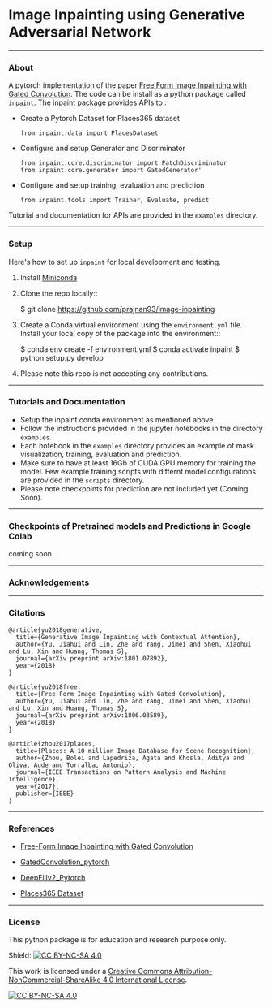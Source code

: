 # Image Inpainting using Generative Adversarial Network

___

### About

A pytorch implementation of the paper [Free Form Image Inpainting with Gated Convolution](https://arxiv.org/abs/1806.03589v2). The code can be install as a python package called `inpaint`. The inpaint package provides APIs to :
 - Create a Pytorch Dataset for Places365 dataset
   ```
   from inpaint.data import PlacesDataset 
   ```
 - Configure and setup Generator and Discriminator
   ```
   from inpaint.core.discriminator import PatchDiscriminator
   from inpaint.core.generator import GatedGenerator'
   ````
 - Configure and setup training, evaluation and prediction
   ```
   from inpaint.tools import Trainer, Evaluate, predict
   ```
 
 Tutorial and documentation for APIs are provided in the `examples` directory.

___
### Setup

Here's how to set up `inpaint` for local development and testing.

1. Install [Miniconda](https://conda.io/miniconda.html)

2. Clone the repo locally::

    $ git clone https://github.com/prajnan93/image-inpainting

3. Create a Conda virtual environment using the `environment.yml` file.  Install your local copy of the package into the environment::

    $ conda env create -f environment.yml
    $ conda activate inpaint
    $ python setup.py develop

4. Please note this repo is not accepting any contributions.

___
### Tutorials and Documentation

- Setup the inpaint conda environment as mentioned above.
- Follow the instructions provided in the jupyter notebooks in the directory `examples`.
- Each notebook in the `examples` directory provides an example of mask visualization, training, evaluation and prediction.
- Make sure to have at least 16Gb of CUDA GPU memory for training the model. Few example training scripts with differnt model configurations are provided in the `scripts` directory.
- Please note checkpoints for prediction are not included yet (Coming Soon).  

___

### Checkpoints of Pretrained models and Predictions in Google Colab 

coming soon. 

___

### Acknowledgements


___

### Citations

```
@article{yu2018generative,
  title={Generative Image Inpainting with Contextual Attention},
  author={Yu, Jiahui and Lin, Zhe and Yang, Jimei and Shen, Xiaohui and Lu, Xin and Huang, Thomas S},
  journal={arXiv preprint arXiv:1801.07892},
  year={2018}
}

@article{yu2018free,
  title={Free-Form Image Inpainting with Gated Convolution},
  author={Yu, Jiahui and Lin, Zhe and Yang, Jimei and Shen, Xiaohui and Lu, Xin and Huang, Thomas S},
  journal={arXiv preprint arXiv:1806.03589},
  year={2018}
}

@article{zhou2017places,
  title={Places: A 10 million Image Database for Scene Recognition},
  author={Zhou, Bolei and Lapedriza, Agata and Khosla, Aditya and Oliva, Aude and Torralba, Antonio},
  journal={IEEE Transactions on Pattern Analysis and Machine Intelligence},
  year={2017},
  publisher={IEEE}
}
```

___

### References
- [Free-Form Image Inpainting with Gated Convolution](https://github.com/JiahuiYu/generative_inpainting)

- [GatedConvolution_pytorch](https://github.com/avalonstrel/GatedConvolution_pytorch)

- [DeepFillv2_Pytorch](https://github.com/csqiangwen/DeepFillv2_Pytorch)

- [Places365 Dataset](http://places2.csail.mit.edu/index.html)

___

### License

This python package is for education and research purpose only.

Shield: [![CC BY-NC-SA 4.0][cc-by-nc-sa-shield]][cc-by-nc-sa]

This work is licensed under a
[Creative Commons Attribution-NonCommercial-ShareAlike 4.0 International License][cc-by-nc-sa].

[![CC BY-NC-SA 4.0][cc-by-nc-sa-image]][cc-by-nc-sa]

[cc-by-nc-sa]: http://creativecommons.org/licenses/by-nc-sa/4.0/
[cc-by-nc-sa-image]: https://licensebuttons.net/l/by-nc-sa/4.0/88x31.png
[cc-by-nc-sa-shield]: https://img.shields.io/badge/License-CC%20BY--NC--SA%204.0-lightgrey.svg